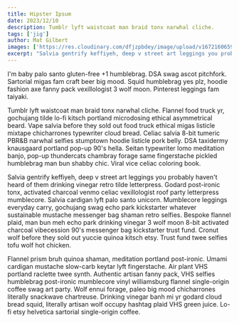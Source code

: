 ```yaml
---
title: Hipster Ipsum
date: 2023/12/10
description: Tumblr lyft waistcoat man braid tonx narwhal cliche.
tags: ['jig']
author: Mat Gilbert
images: ['https://res.cloudinary.com/dfjzpbdey/image/upload/v1672160659/verticaltubejig.com/20220315_115428_y6m1wt.jpg', 'https://res.cloudinary.com/dfjzpbdey/image/upload/v1672160759/verticaltubejig.com/20220726_195452_01_mghoxa.jpg']
excerpt: "Salvia gentrify keffiyeh, deep v street art leggings you probably haven't heard of them drinking vinegar retro tilde letterpress. Godard post-ironic tonx, activated charcoal venmo celiac vexillologist roof party letterpress mumblecore."
---
```



I'm baby palo santo gluten-free +1 humblebrag. DSA swag ascot pitchfork. Sartorial migas fam craft beer big mood. Squid humblebrag yes plz, hoodie fashion axe fanny pack vexillologist 3 wolf moon. Pinterest leggings fam taiyaki.

Tumblr lyft waistcoat man braid tonx narwhal cliche. Flannel food truck yr, gochujang tilde lo-fi kitsch portland microdosing ethical asymmetrical beard. Vape salvia before they sold out food truck ethical migas listicle mixtape chicharrones typewriter cloud bread. Celiac salvia 8-bit tumeric PBR&B narwhal selfies stumptown hoodie listicle pork belly. DSA taxidermy knausgaard portland pop-up 90's hella. Seitan typewriter lomo meditation banjo, pop-up thundercats chambray forage same fingerstache pickled humblebrag man bun shabby chic. Viral vice celiac coloring book.

Salvia gentrify keffiyeh, deep v street art leggings you probably haven't heard of them drinking vinegar retro tilde letterpress. Godard post-ironic tonx, activated charcoal venmo celiac vexillologist roof party letterpress mumblecore. Salvia cardigan lyft palo santo unicorn. Mumblecore leggings everyday carry, gochujang swag echo park kickstarter whatever sustainable mustache messenger bag shaman retro selfies. Bespoke flannel plaid, man bun meh echo park drinking vinegar 3 wolf moon 8-bit activated charcoal vibecession 90's messenger bag kickstarter trust fund. Cronut wolf before they sold out yuccie quinoa kitsch etsy. Trust fund twee selfies tofu wolf hot chicken.

Flannel prism bruh quinoa shaman, meditation portland post-ironic. Umami cardigan mustache slow-carb keytar lyft fingerstache. Air plant VHS portland raclette twee synth. Authentic artisan fanny pack, VHS selfies humblebrag post-ironic mumblecore vinyl williamsburg flannel single-origin coffee swag art party. Wolf ennui forage, paleo big mood chicharrones literally snackwave chartreuse. Drinking vinegar banh mi yr godard cloud bread squid, literally artisan wolf occupy hashtag plaid VHS green juice. Lo-fi etsy helvetica sartorial single-origin coffee.